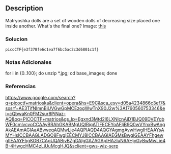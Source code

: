 ## Description
Matryoshka dolls are a set of wooden dolls of decreasing size placed one inside another. What's the final one? Image: [this](https://mercury.picoctf.net/static/5ef2e9103d55972d975437f68175b9ab/dolls.jpg)
### Solucion

```
picoCTF{e3f378fe6c1ea7f6bc5ac2c3d6801c1f}
```
### Notas Adicionales
for i in {0..100}; do unzip *.jpg; cd base_images; done

### Referencias
https://www.google.com/search?q=picoctf+matrioska&client=opera&hs=E9C&sca_esv=d05a4234866c3ef7&sxsrf=AE3TifNImnBiUVGwGpMCEzogWwTnX90J2w%3A1760560753346&ei=cQbwaKn0FM2sur8PiNaz-AQ&oq=PICOCTF+matrios&gs_lp=Egxnd3Mtd2l6LXNlcnAiD1BJQ09DVEYgbWF0cmlvcyoCCAAyBRAhGKABMgUQIRigATIFECEYoAFIjB9Q0wVYnxBwAngAkAEAmAGlAaABvweqAQMwLje4AQPIAQD4AQGYAgmgAvwHwgIHEAAYsAMYHsICCBAAGLADGO8FwgIEECMYJ8ICCBAAGIAEGMsBwgIGEAAYFhgewgIIEAAYFhgKGB7CAgUQABjvBZgDAIgGAZAGApIHAzIuN6AHjyGyBwMwLje4B-4HwgcHMC4zLjUuMcgHJQ&sclient=gws-wiz-serp
